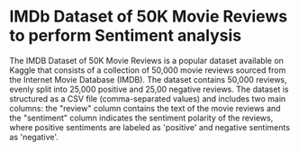 # IMDb Dataset of 50K Movie Reviews to perform Sentiment analysis
The IMDB Dataset of 50K Movie Reviews is a popular dataset available on Kaggle that consists of a collection of 50,000 movie reviews sourced from the Internet Movie Database (IMDB).
The dataset contains 50,000 reviews, evenly split into 25,000 positive and 25,00 negative reviews.
The dataset is structured as a CSV file (comma-separated values) and includes two main columns:
the "review" column contains the text of the movie reviews and the "sentiment" column indicates the sentiment polarity of the reviews, where positive sentiments are labeled as 'positive' and negative sentiments as 'negative'.

